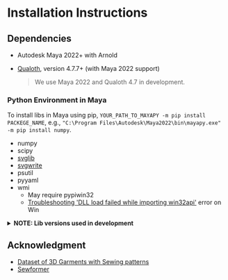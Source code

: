 # Installation Instructions

## Dependencies

* Autodesk Maya 2022+ with Arnold
  
* [Qualoth](http://www.fxgear.net/vfx-software?locale=en), version 4.7.7+ (with Maya 2022 support)

    >We use Maya 2022 and Qualoth 4.7 in development.
### Python Environment in Maya

To install libs in Maya using pip, ```YOUR_PATH_TO_MAYAPY -m pip install PACKEGE_NAME```, e.g., ```"C:\Program Files\Autodesk\Maya2022\bin\mayapy.exe" -m pip install numpy```.

* numpy
* scipy
* [svglib](https://pypi.org/project/svglib/)
* [svgwrite](https://pypi.org/project/svgwrite/)
* psutil
* pyyaml
* wmi
    * May require pypiwin32
    * [Troubleshooting 'DLL load failed while importing win32api'](https://stackoverflow.com/questions/58612306/how-to-fix-importerror-dll-load-failed-while-importing-win32api) error on Win

<details>
    <summary> <b>NOTE: Lib versions used in development</b></summary>
    python==3.7.7
    numpy==1.21.6
    scipy==1.7.3
    svglib==1.5.1
    svgwrite==1.4.3
    psutil==5.9.6
    wmi=1.5.1
</details>



## Acknowledgment

- [Dataset of 3D Garments with Sewing patterns](https://github.com/maria-korosteleva/Garment-Pattern-Generator/tree/master)
- [Sewformer](https://github.com/sail-sg/sewformer)